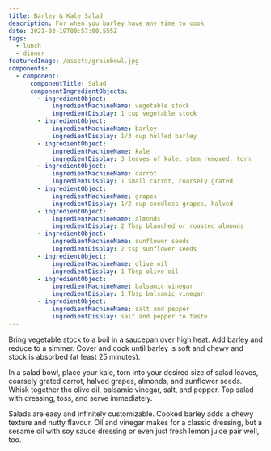 ```yaml
---
title: Barley & Kale Salad
description: For when you barley have any time to cook
date: 2021-03-19T00:57:00.555Z
tags:
  - lunch
  - dinner
featuredImage: /assets/grainbowl.jpg
components:
  - component:
      componentTitle: Salad
      componentIngredientObjects:
        - ingredientObject:
            ingredientMachineName: vegetable stock
            ingredientDisplay: 1 cup vegetable stock
        - ingredientObject:
            ingredientMachineName: barley
            ingredientDisplay: 1/3 cup hulled barley
        - ingredientObject:
            ingredientMachineName: kale
            ingredientDisplay: 3 leaves of kale, stem removed, torn
        - ingredientObject:
            ingredientMachineName: carrot
            ingredientDisplay: 1 small carrot, coarsely grated
        - ingredientObject:
            ingredientMachineName: grapes
            ingredientDisplay: 1/2 cup seedless grapes, halved
        - ingredientObject:
            ingredientMachineName: almonds
            ingredientDisplay: 2 Tbsp blanched or roasted almonds
        - ingredientObject:
            ingredientMachineName: sunflower seeds
            ingredientDisplay: 2 tsp sunflower seeds
        - ingredientObject:
            ingredientMachineName: olive oil
            ingredientDisplay: 1 Tbsp olive oil
        - ingredientObject:
            ingredientMachineName: balsamic vinegar
            ingredientDisplay: 1 Tbsp balsamic vinegar
        - ingredientObject:
            ingredientMachineName: salt and pepper
            ingredientDisplay: salt and pepper to taste
---
```

Bring vegetable stock to a boil in a saucepan over high heat. Add barley and reduce to a simmer. Cover and cook until barley is soft and chewy and stock is absorbed (at least 25 minutes). 

In a salad bowl, place your kale, torn into your desired size of salad leaves, coarsely grated carrot, halved grapes, almonds, and sunflower seeds. Whisk together the olive oil, balsamic vinegar, salt, and pepper. Top salad with dressing, toss, and serve immediately.

Salads are easy and infinitely customizable. Cooked barley adds a chewy texture and nutty flavour. Oil and vinegar makes for a classic dressing, but a sesame oil with soy sauce dressing or even just fresh lemon juice pair well, too.